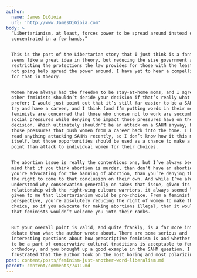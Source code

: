 ```yaml
---
author:
  name: James DiGioia
  url: 'http://www.JamesDiGioia.com'
body: >
  “Libertarianism, at least, forces power to be spread around instead of
  concentrated in a few hands.”


  This is the part of the Libertarian story that I just think is a fantasy. It
  seems like a great idea in theory, but reducing the size government and
  restricting the protections the law provides for those with the least power is
  not going help spread the power around. I have yet to hear a compelling case
  for that in theory.


  Women have always had the freedom to be stay-at-home moms, and I agree that
  other feminists shouldn’t deride your decision if that’s really what you
  prefer; I would just point out that it’s still far easier to be a SAHM than to
  try and have a career, and I think (and I’m putting words in their mouths)
  feminists are concerned that those who choose not to work are succumbing to
  social pressures while denying the impact those pressures have on their
  decision. Which ultimately shouldn’t be an attack on a SAHM anyway, but on
  those pressures that push women from a career back into the home. I haven’t
  read anything attacking SAHMs recently, so I don’t know how it this manifests
  itself, but those opportunities should be used as a chance to make a larger
  point than attack to individual women for their choices.


  The abortion issue is really the contentious one, but I’ve always been of the
  mind that if you think abortion is murder, than don’t have an abortion. If
  you’re advocating for the banning of abortion, than you’re denying the someone
  the right to come to that conclusion on their own. And while I’ve always
  understood why conservatism generally on takes that issue, given its
  relationship with the right-wing culture warriors, it always seemed like a
  given to me that libertarianism would be pro-choice. From a feminist
  perspective, you’re absolutely reducing the right of women to make their own
  choice, so if you advocate for making abortions illegal, then it would follow
  that feminists wouldn’t welcome you into their ranks.


  But your overall point is valid, and quite frankly, is a far more interesting
  debate than what the author wrote about. There are some serious and
  interesting questions about how prescriptive feminism is and whether choosing
  to be a part of conservative cultural traditions is acceptable to feminist
  orthodoxy, and you brought up a good example in the SAHM question. I was just
  frustrated that the author took on the most boring and most polarizing ones.
post: content/posts/feminism-just-another-word-liberalism.md
parent: content/comments/7411.md
---
```



